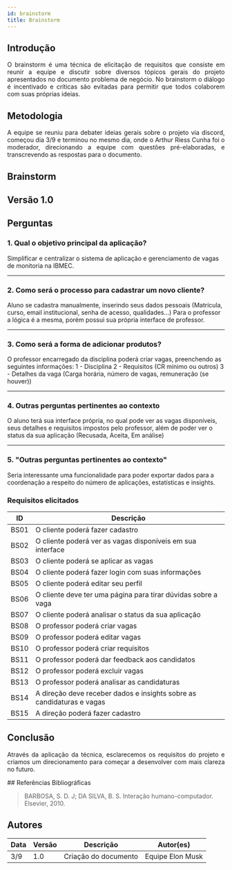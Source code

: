 ```yaml
---
id: brainstorm
title: Brainstorm
---
```

 
## Introdução
<p align = "justify">
O brainstorm é uma técnica de elicitação de requisitos que consiste em reunir a equipe e discutir sobre diversos tópicos gerais do projeto apresentados no documento problema de negócio. No brainstorm o diálogo é incentivado e críticas são evitadas para permitir que todos colaborem com suas próprias ideias.
</p>
 
## Metodologia
<p align = "justify">
A equipe se reuniu para debater ideias gerais sobre o projeto via discord, começou dia 3/9 e terminou no mesmo dia, onde o Arthur Riess Cunha foi o moderador, direcionando a equipe com questões pré-elaboradas, e transcrevendo as respostas para o documento.
</p>
 
## Brainstorm
 
## Versão 1.0
 
## Perguntas
 
### 1. Qual o objetivo principal da aplicação?
 
Simplificar e centralizar o sistema de aplicação e gerenciamento de vagas de monitoria na IBMEC.
 
---
 
### 2. Como será o processo para cadastrar um novo cliente?
 
Aluno se cadastra manualmente, inserindo seus dados pessoais (Matrícula, curso, email institucional, senha de acesso, qualidades...)
Para o professor a lógica é a mesma, porém possui sua própria interface de professor.

---
 
### 3. Como será a forma de adicionar produtos?
 
O professor encarregado da disciplina poderá criar vagas, preenchendo as seguintes informações:
1 - Disciplina
2 - Requisitos (CR mínimo ou outros)
3 - Detalhes da vaga (Carga horária, número de vagas, remuneração (se houver))

 
---
 
### 4. Outras perguntas pertinentes ao contexto

O aluno terá sua interface própria, no qual pode ver as vagas disponíveis, seus detalhes e requisitos impostos pelo professor, além de poder ver o status da sua aplicação (Recusada, Aceita, Em análise)
 
---
 
### 5. "Outras perguntas pertinentes ao contexto"

Seria interessante uma funcionalidade para poder exportar dados para a coordenação a respeito do número de aplicações, estatísticas e insights.
 

### Requisitos elicitados
 
|ID|Descrição|
|----|-------------|
|BS01| O cliente poderá fazer cadastro|
|BS02| O cliente poderá ver as vagas disponíveis em sua interface|
|BS03| O cliente poderá se aplicar as vagas|
|BS04| O cliente poderá fazer login com suas informações|
|BS05| O cliente poderá editar seu perfil|
|BS06| O cliente deve ter uma página para tirar dúvidas sobre a vaga|
|BS07| O cliente poderá analisar o status da sua aplicação|
|BS08| O professor poderá criar vagas|
|BS09| O professor poderá editar vagas|
|BS10| O professor poderá criar requisitos|
|BS11| O professor poderá dar feedback aos candidatos |
|BS12| O professor poderá excluir vagas|
|BS13| O professor poderá analisar as candidaturas|
|BS14| A direção deve receber dados e insights sobre as candidaturas e vagas|
|BS15| A direção poderá fazer cadastro|


## Conclusão
<p align = "justify">
Através da aplicação da técnica, esclarecemos os requisitos do projeto e criamos um direcionamento para começar a desenvolver com mais clareza no futuro.
</p>
## Referências Bibliográficas
 
> BARBOSA, S. D. J; DA SILVA, B. S. Interação humano-computador. Elsevier, 2010.
 
 
## Autores

| Data | Versão | Descrição | Autor(es) |
| -- | -- | -- | -- |
| 3/9 | 1.0 | Criação do documento | Equipe Elon Musk |
